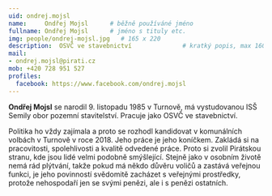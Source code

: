 ```yaml
---
uid: ondrej.mojsl
name:     Ondřej Mojsl  	# běžně používáné jméno
fullname: Ondřej Mojsl  	# jméno s tituly etc.
img: people/ondrej-mojsl.jpg   # 165 x 220
description:  OSVČ ve stavebnictví           	# kratký popis, max 160 znaků
mail:
- ondrej.mojsl@pirati.cz
mob: +420 728 951 527
profiles:
  facebook: https://www.facebook.com/ondrej.mojsl
---
```

**Ondřej Mojsl** se narodil 9. listopadu 1985 v Turnově, má vystudovanou ISŠ Semily obor pozemní stavitelství. Pracuje jako OSVČ ve stavebnictví.

Politika ho vždy zajímala a proto se rozhodl kandidovat v komunálních volbách v Turnově v roce 2018. Jeho práce je jeho koníčkem. Zakládá si na pracovitosti, spolehlivosti a kvalitě odvedené práce. Proto si zvolil Pirátskou stranu, kde jsou lidé velmi podobně smýšlející. Stejně jako v osobním životě nemá rád plýtvání, takže pokud má někdo důvěru voličů a zastává veřejnou funkci, je jeho povinností svědomitě zacházet s veřejnými prostředky, protože nehospodaří jen se svými penězi, ale i s penězi ostatních.